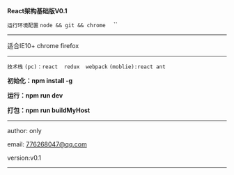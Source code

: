**React架构基础版V0.1**

`运行环境配置`
`node && git && chrome  `
``
****
适合IE10+  chrome  firefox
****

`技术栈`
`(pc)：react  redux  webpack`
`(moblie):react ant `

**初始化：npm install -g**

**运行：npm run dev**

**打包：npm run buildMyHost**



****
author: only

email: 776268047@qq.com

version:v0.1
****